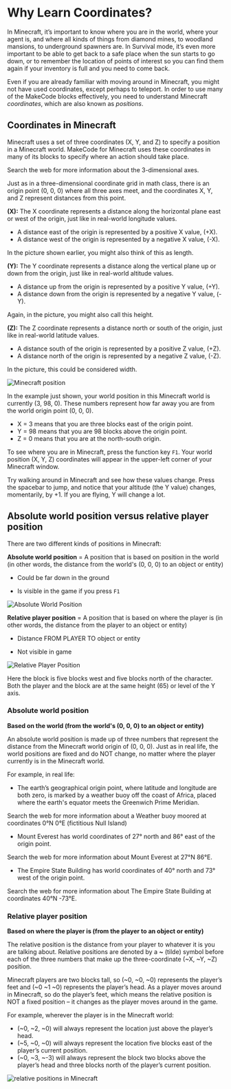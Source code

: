 # Why Learn Coordinates?

In Minecraft, it’s important to know where you are in the world, where your agent is, and where all kinds of things from diamond mines, to woodland mansions, to underground spawners are. In Survival mode, it’s even more important to be able to get back to a safe place when the sun starts to go down, or to remember the location of points of interest so you can find them again if your inventory is full and you need to come back.

Even if you are already familiar with moving around in Minecraft, you might not have used coordinates, except perhaps to teleport. In order to use many of the MakeCode blocks effectively, you need to understand Minecraft *coordinates*, which are also known as *positions*.

## Coordinates in Minecraft

Minecraft uses a set of three coordinates (X, Y, and Z) to specify a position in a Minecraft world. MakeCode for Minecraft uses these coordinates in many of its blocks to specify where an action should take place.

Search the web for more information about the 3-dimensional axes.

Just as in a three-dimensional coordinate grid in math class, there is an origin point (0, 0, 0) where all three axes meet, and the coordinates X, Y, and Z represent distances from this point.

**(X):** The X coordinate represents a distance along the horizontal plane east or west of the origin, just like in real-world longitude values.

* A distance east of the origin is represented by a positive X value, (+X).
* A distance west of the origin is represented by a negative X value, (-X).

In the picture shown earlier, you might also think of this as length.

**(Y):** The Y coordinate represents a distance along the vertical plane up or down from the origin, just like in real-world altitude values.

* A distance up from the origin is represented by a positive Y value, (+Y).
* A distance down from the origin is represented by a negative Y value, (-Y).

Again, in the picture, you might also call this height.

**(Z):** The Z coordinate represents a distance north or south of the origin, just like in real-world latitude values.

* A distance south of the origin is represented by a positive Z value, (+Z).
* A distance north of the origin is represented by a negative Z value, (-Z).

In the picture, this could be considered width.

![Minecraft position](/static/courses/csintro/coordinates/minecraft-position.jpg)

In the example just shown, your world position in this Minecraft world is currently (3, 98, 0). These numbers represent how far away you are from the world origin point (0, 0, 0).

* X = 3 means that you are three blocks east of the origin point.
* Y = 98 means that you are 98 blocks above the origin point.
* Z = 0 means that you are at the north-south origin.

To see where you are in Minecraft, press the function key `F1`. Your world position (X, Y, Z) coordinates will appear in the upper-left corner of your Minecraft window.

Try walking around in Minecraft and see how these values change. Press the spacebar to jump, and notice that your altitude (the Y value) changes, momentarily, by +1. If you are flying, Y will change a lot.

## Absolute world position versus relative player position

There are two different kinds of positions in Minecraft:

**Absolute world position** = A position that is based on position in the world (in other words, the distance from the world's (0, 0, 0) to an object or entity)   


* Could be far down in the ground  
    
* Is visible in the game if you press `F1`  
    

![Absolute World Position](/static/courses/csintro/coordinates/absolute-world-position.png)

**Relative player position** = A position that is based on where the player is (in other words, the distance from the player to an object or entity)  


* Distance FROM PLAYER TO object or entity   
    
* Not visible in game   
    

![Relative Player Position](/static/courses/csintro/coordinates/relative-player-position.jpg)

Here the block is five blocks west and five blocks north of the character. Both the player and the block are at the same height (65) or level of the Y axis.

### Absolute world position

**Based on the world (from the world's (0, 0, 0) to an object or entity)**

An absolute world position is made up of three numbers that represent the distance from the Minecraft world origin of (0, 0, 0). Just as in real life, the world positions are fixed and do NOT change, no matter where the player currently is in the Minecraft world.

For example, in real life:

* The earth’s geographical origin point, where latitude and longitude are both zero, is marked by a weather buoy off the coast of Africa, placed where the earth's equator meets the Greenwich Prime Meridian.

Search the web for more information about a Weather buoy moored at coordinates 0°N 0°E (fictitious Null Island)

* Mount Everest has world coordinates of 27° north and 86° east of the origin point.

Search the web for more information about Mount Everest at 27°N 86°E.

* The Empire State Building has world coordinates of 40° north and 73° west of the origin point.

Search the web for more information about The Empire State Building at coordinates 40°N -73°E.

### Relative player position

**Based on where the player is (from the player to an object or entity)**

The relative position is the distance from your player to whatever it is you are talking about. Relative positions are denoted by a **~** (tilde) symbol before each of the three numbers that make up the three-coordinate (~X, ~Y, ~Z) position.

Minecraft players are two blocks tall, so (~0, ~0, ~0) represents the player’s feet and (~0 ~1 ~0) represents the player’s head. As a player moves around in Minecraft, so do the player’s feet, which means the relative position is NOT a fixed position – it changes as the player moves around in the game.

For example, wherever the player is in the Minecraft world:

* (~0, ~2, ~0) will always represent the location just above the player’s head.
* (~5, ~0, ~0) will always represent the location five blocks east of the player’s current position.
* (~0, ~3, ~-3) will always represent the block two blocks above the player’s head and three blocks north of the player’s current position.

![relative positions in Minecraft](/static/courses/csintro/coordinates/minecraft-relative.jpg)